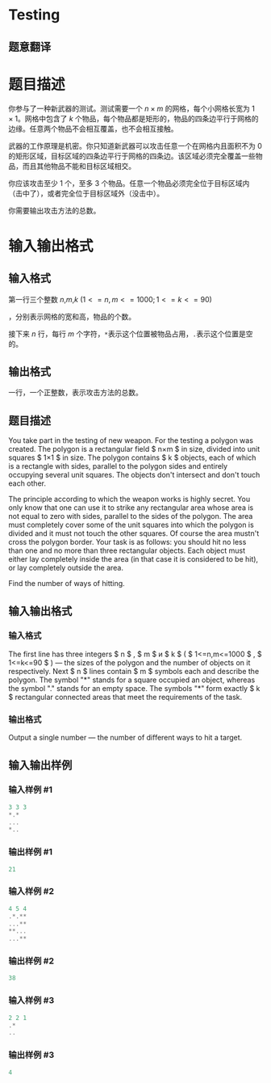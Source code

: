 # Testing

## 题意翻译

# 题目描述

你参与了一种新武器的测试。测试需要一个 $n×m$ 的网格，每个小网格长宽为 $1×1$。网格中包含了 $k$ 个物品，每个物品都是矩形的，物品的四条边平行于网格的边缘。任意两个物品不会相互覆盖，也不会相互接触。

武器的工作原理是机密。你只知道新武器可以攻击任意一个在网格内且面积不为 $0$ 的矩形区域，目标区域的四条边平行于网格的四条边。该区域必须完全覆盖一些物品，而且其他物品不能和目标区域相交。

你应该攻击至少 $1$ 个，至多 $3$ 个物品。任意一个物品必须完全位于目标区域内（击中了），或者完全位于目标区域外（没击中）。

你需要输出攻击方法的总数。

# 输入输出格式

## 输入格式

第一行三个整数 $n$,$m$,$k$ ($1<=n,m<=1000;1<=k<=90$)

，分别表示网格的宽和高，物品的个数。

接下来 $n$ 行，每行 $m$ 个字符，`*`表示这个位置被物品占用，`.`表示这个位置是空的。

## 输出格式

一行，一个正整数，表示攻击方法的总数。

## 题目描述

You take part in the testing of new weapon. For the testing a polygon was created. The polygon is a rectangular field $ n×m $ in size, divided into unit squares $ 1×1 $ in size. The polygon contains $ k $ objects, each of which is a rectangle with sides, parallel to the polygon sides and entirely occupying several unit squares. The objects don't intersect and don't touch each other.

The principle according to which the weapon works is highly secret. You only know that one can use it to strike any rectangular area whose area is not equal to zero with sides, parallel to the sides of the polygon. The area must completely cover some of the unit squares into which the polygon is divided and it must not touch the other squares. Of course the area mustn't cross the polygon border. Your task is as follows: you should hit no less than one and no more than three rectangular objects. Each object must either lay completely inside the area (in that case it is considered to be hit), or lay completely outside the area.

Find the number of ways of hitting.

## 输入输出格式

### 输入格式

The first line has three integers $ n $ , $ m $ и $ k $ ( $ 1<=n,m<=1000 $ , $ 1<=k<=90 $ ) — the sizes of the polygon and the number of objects on it respectively. Next $ n $ lines contain $ m $ symbols each and describe the polygon. The symbol "\*" stands for a square occupied an object, whereas the symbol "." stands for an empty space. The symbols "\*" form exactly $ k $ rectangular connected areas that meet the requirements of the task.

### 输出格式

Output a single number — the number of different ways to hit a target.

## 输入输出样例

### 输入样例 #1

```cpp
3 3 3
*.*
...
*..

```
### 输出样例 #1

```cpp
21

```
### 输入样例 #2

```cpp
4 5 4
.*.**
...**
**...
...**

```
### 输出样例 #2

```cpp
38

```
### 输入样例 #3

```cpp
2 2 1
.*
..

```
### 输出样例 #3

```cpp
4

```
